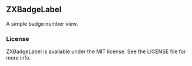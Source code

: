 ## ZXBadgeLabel

A simple badge number view.

### License

ZXBadgeLabel is available under the MIT license. See the LICENSE file for more info.